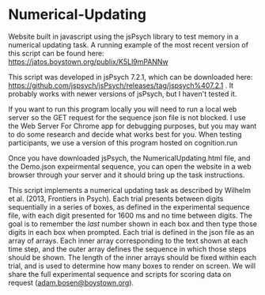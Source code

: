 # Numerical-Updating
Website built in javascript using the jsPsych library to test memory in a numerical updating task. A running example of the most recent version of this script can be found here: https://jatos.boystown.org/publix/K5Ll9mPANNw

This script was developed in jsPsych 7.2.1, which can be downloaded here: https://github.com/jspsych/jsPsych/releases/tag/jspsych%407.2.1 . It probably works with newer versions of jsPsych, but I haven't tested it.

If you want to run this program locally you will need to run a local web server so the GET request for the sequence json file is not blocked. I use the Web Server For Chrome app for debugging purposes, but you may want to do some research and decide what works best for you. When testing participants, we use a version of this program hosted on cognition.run

Once you have downloaded jsPsych, the NumericalUpdating.html file, and the Demo.json expeirmental sequence, you can open the website in a web browser through your server and it should bring up the task instructions.

This script implements a numerical updating task as described by Wilhelm et al. (2013, Frontiers in Psych). Each trial presents between digits sequentially in a series of boxes, as defined in the experimental sequence file, with each digit presented for 1600 ms and no time between digits. The goal is to remember the _last_ number shown in each box and then type those digits in each box when prompted. Each trial is defined in the json file as an array of arrays. Each inner array corresponding to the text shown at each time step, and the outer array defines the sequence in which those steps should be shown.  The length of the inner arrays should be fixed within each trial, and is used to determine how many boxes to render on screen. We will share the full experimental sequence and scripts for scoring data on request (adam.bosen@boystown.org).
